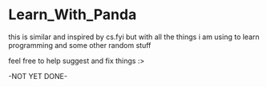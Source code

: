 # Learn_With_Panda

this is similar and inspired by cs.fyi but with all the things i am using to learn programming and some other random stuff

feel free to help suggest and fix things :>

-NOT YET DONE-
